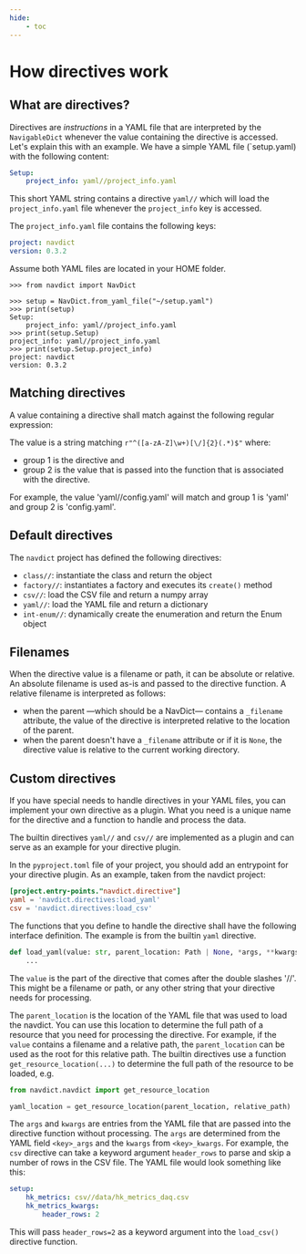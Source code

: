 ```yaml
---
hide:
    - toc
---
```


# How directives work

## What are directives?

Directives are _instructions_ in a YAML file that are interpreted by the 
`NavigableDict` whenever the value containing the directive is accessed. 
Let's explain this with an example. We have a simple YAML file (`setup.yaml) 
with the following content:

```yaml
Setup:
    project_info: yaml//project_info.yaml
```
This short YAML string contains a directive `yaml//` which will load the 
`project_info.yaml` file whenever the `project_info` key is accessed. 

The `project_info.yaml` file contains the following keys:

```yaml
project: navdict
version: 0.3.2
```
Assume both YAML files are located in your HOME folder.

```
>>> from navdict import NavDict

>>> setup = NavDict.from_yaml_file("~/setup.yaml")
>>> print(setup)
Setup:
    project_info: yaml//project_info.yaml
>>> print(setup.Setup)
project_info: yaml//project_info.yaml
>>> print(setup.Setup.project_info)
project: navdict
version: 0.3.2
```

## Matching directives

A value containing a directive shall match against the following regular 
expression:

The value is a string matching `r"^([a-zA-Z]\w+)[\/]{2}(.*)$"` where:

- group 1 is the directive and 
- group 2 is the value that is passed into the function that is associated 
  with the directive.

For example, the value 'yaml//config.yaml' will match and group 1 is 'yaml' 
and group 2 is 'config.yaml'.


## Default directives

The `navdict` project has defined the following directives:

* `class//`: instantiate the class and return the object
* `factory//`: instantiates a factory and executes its `create()` method
* `csv//`: load the CSV file and return a numpy array
* `yaml//`: load the YAML file and return a dictionary
* `int-enum//`: dynamically create the enumeration and return the Enum object

## Filenames

When the directive value is a filename or path, it can be absolute or 
relative. An absolute filename is used as-is and passed to the directive 
function. A relative filename is interpreted as follows:

- when the parent —which should be a NavDict— contains a `_filename` 
  attribute, the value of the directive is interpreted relative to the 
  location of the parent.
- when the parent doesn't have a `_filename` attribute or if it is `None`, 
  the directive value is relative to the current working directory.

## Custom directives

If you have special needs to handle directives in your YAML files, you can 
implement your own directive as a plugin. What you need is a unique name for 
the directive and a function to handle and process the data.

The builtin directives `yaml//` and `csv//` are implemented as a plugin and 
can serve as an example for your directive plugin.

In the `pyproject.toml` file of your project, you should add an entrypoint 
for your directive plugin. As an example, taken from the navdict project:

```toml
[project.entry-points."navdict.directive"]
yaml = 'navdict.directives:load_yaml'
csv = 'navdict.directives:load_csv'
```

The functions that you define to handle the directive shall have the 
following interface definition. The example is from the builtin `yaml` 
directive.

```python
def load_yaml(value: str, parent_location: Path | None, *args, **kwargs):
    ...
```

The `value` is the part of the directive that comes after the double slashes 
'//'. This might be a filename or path, or any other string that your 
directive needs for processing. 

The `parent_location` is the location of the YAML file that was used to load 
the navdict. You can use this location to determine the full path of a 
resource that you need for processing the directive. For example, if the 
`value` contains a filename and a relative path, the `parent_location` can 
be used as the root for this relative path. The builtin directives use a 
function `get_resource_location(...)` to determine the full path of the 
resource to be loaded, e.g.

```python
from navdict.navdict import get_resource_location

yaml_location = get_resource_location(parent_location, relative_path)
```

The `args` and `kwargs` are entries from the YAML file that are passed into 
the directive function without processing. The `args` are determined from 
the YAML field `<key>_args` and the `kwargs` from `<key>_kwargs`. For 
example, the `csv` directive can take a keyword argument `header_rows` to 
parse and skip a number of rows in the CSV file. The YAML file would look 
something like this:

```yaml
setup:
    hk_metrics: csv//data/hk_metrics_daq.csv
    hk_metrics_kwargs:
        header_rows: 2
```

This will pass `header_rows=2` as a keyword argument into the `load_csv()` 
directive function.
